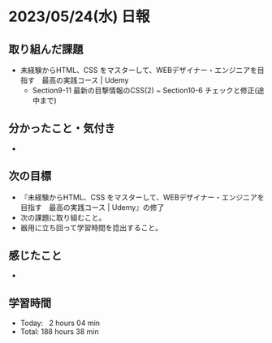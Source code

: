 # 2023/05/24(水) 日報
## 取り組んだ課題
- 未経験からHTML、CSS をマスターして、WEBデザイナー・エンジニアを目指す　最高の実践コース | Udemy
  - Section9-11 最新の目撃情報のCSS(2) ~ Section10-6 チェックと修正(途中まで) 

## 分かったこと・気付き
- 

## 次の目標
- 『未経験からHTML、CSS をマスターして、WEBデザイナー・エンジニアを目指す　最高の実践コース | Udemy』の修了
- 次の課題に取り組むこと。
- 器用に立ち回って学習時間を捻出すること。

## 感じたこと
- 

## 学習時間
- Today:&nbsp;&nbsp; 2 hours 04 min
- Total: 188 hours 38 min
